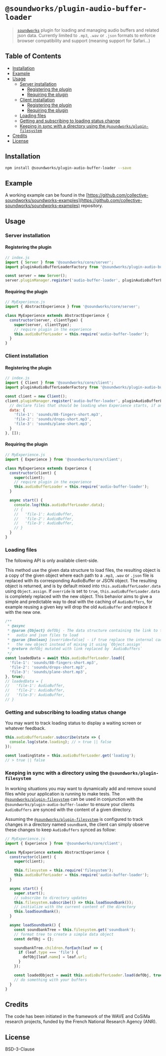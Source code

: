 # `@soundworks/plugin-audio-buffer-loader`

> [`soundworks`](https://github.com/collective-soundworks/soundworks) plugin for loading and managing audio buffers and related json data. Currently limited to `.mp3`, `.wav` or `.json` formats to enforce browser compatibility and support (meaning support for Safari...)

## Table of Contents

<!-- toc -->

- [Installation](#installation)
- [Example](#example)
- [Usage](#usage)
  * [Server installation](#server-installation)
    + [Registering the plugin](#registering-the-plugin)
    + [Requiring the plugin](#requiring-the-plugin)
  * [Client installation](#client-installation)
    + [Registering the plugin](#registering-the-plugin-1)
    + [Requiring the plugin](#requiring-the-plugin-1)
  * [Loading files](#loading-files)
  * [Getting and subscribing to loading status change](#getting-and-subscribing-to-loading-status-change)
  * [Keeping in sync with a directory using the `@soundworks/plugin-filesystem`](#keeping-in-sync-with-a-directory-using-the-soundworksplugin-filesystem)
- [Credits](#credits)
- [License](#license)

<!-- tocstop -->

## Installation

```sh
npm install @soundworks/plugin-audio-buffer-loader --save
```

## Example

A working example can be found in the [https://github.com/collective-soundworks/soundworks-examples](https://github.com/collective-soundworks/soundworks-examples) repository.

## Usage

### Server installation

#### Registering the plugin

```js
// index.js
import { Server } from '@soundworks/core/server';
import pluginAudioBufferLoaderFactory from '@soundworks/plugin-audio-buffer-loader/server';

const server = new Server();
server.pluginManager.register('audio-buffer-loader', pluginAudioBufferLoaderFactory, {}, []);
```

#### Requiring the plugin

```js
// MyExperience.js
import { AbstractExperience } from '@soundworks/core/server';

class MyExperience extends AbstractExperience {
  constructor(server, clientType) {
    super(server, clientType);
    // require plugin in the experience
    this.audioBufferLoader = this.require('audio-buffer-loader');
  }
}
```

### Client installation

#### Registering the plugin

```js
// index.js
import { Client } from '@soundworks/core/client';
import pluginAudioBufferLoaderFactory from '@soundworks/plugin-audio-buffer-loader/client';

const client = new Client();
client.pluginManager.register('audio-buffer-loader', pluginAudioBufferLoaderFactory, {
  // declare files that should be loading when Experience starts, if any
  data: {
    'file-1': 'sounds/88-fingers-short.mp3',
    'file-2': 'sounds/drops-short.mp3',
    'file-3': 'sounds/plane-short.mp3',
  }
}, []);
```

#### Requiring the plugin

```js
// MyExperience.js
import { Experience } from '@soundworks/core/client';

class MyExperience extends Experience {
  constructor(client) {
    super(client);
    // require plugin in the experience
    this.audioBufferLoader = this.require('audio-buffer-loader');
  }

  async start() {
    console.log(this.audioBufferLoader.data);
    // {
    //   'file-1': AudioBuffer,
    //   'file-2': AudioBuffer,
    //   'file-3': AudioBuffer,
    // }
  }
}
```

### Loading files

The following API is only available client-side.

This method use the given data structure to load files, the resulting object is a copy of the given object where each path to a `.mp3`, `.wav` or `.json` file is replaced with its corresponding AudioBuffer or JSON object. The resulting object is returned, and is by default  mixed into `this.audioBufferLoader.data` using `Object.assign`. If `override` is set to `true`, `this.audioBufferLoader.data` is completely replaced with the new object.
This behavior aims to give a simple and predictable way to deal with the caching of `AudioBuffers`, for example reusing a given key will drop the old `AudioBuffer` and replace it with the new one.

```js
/**
 * @async
 * @param {Object} defObj - The data structure containing the link to the
 *   audio and json files to load
 * @param {Boolean} [override=false] - if true replace the internal cache with
 *   the new object instead of mixing it using `Object.assign`
 * @return defObj mutated with link replaced by `AudioBuffers`
 */
const loadedData = await this.audioBufferLoader.load({
  'file-1': 'sounds/88-fingers-short.mp3',
  'file-2': 'sounds/drops-short.mp3',
  'file-3': 'sounds/plane-short.mp3',
}, true);
// loadedData = {
//   'file-1': AudioBuffer,
//   'file-2': AudioBuffer,
//   'file-3': AudioBuffer,
// }
```

### Getting and subscribing to loading status change

You may want to track loading status to display a waiting screen or whatever feedback.

```js
this.audioBufferLoader.subscribe(state => {
  console.log(state.loading); // > true || false
});

const loadingState = this.audioBufferLoader.get('loading');
// > true || false
```

### Keeping in sync with a directory using the `@soundworks/plugin-filesystem`

In working situations you may want to dynamically add and remove sound files while your application is running to make tests. The [`@soundworks/plugin-filesystem`](https://github.com/collective-soundworks/soundworks-plugin-filesystem) can be used in conjunction with the `@soundworks/plugin-audio-buffer-loader` to ensure your clients `AudioBuffers` are synced with the content of a given directory.

Assuming the [`@soundworks/plugin-filesystem`](https://github.com/collective-soundworks/soundworks-plugin-filesystem) is configured to track changes in a directory named `soundbank`, the client can simply observe these changes to keep `AudioBuffers` synced as follow:

```js
// MyExperience.js
import { Experience } from '@soundworks/core/client';

class MyExperience extends AbstractExperience {
  constructor(client) {
    super(client);

    this.filesystem = this.require('filesystem');
    this.audioBufferLoader = this.require('audio-buffer-loader');
  }

  async start() {
    super.start();
    // subscribe to directory updates
    this.filesystem.subscribe(() => this.loadSoundbank());
    // initialize with the current content of the directory
    this.loadSoundbank();
  }

  async loadSoundbank() {
    const soundbankTree = this.filesystem.get('soundbank');
    // format tree to create a simple data object
    const defObj = {};

    soundbankTree.children.forEach(leaf => {
      if (leaf.type === 'file') {
        defObj[leaf.name] = leaf.url;
      }
    });

    const loadedObject = await this.audioBufferLoader.load(defObj, true);
    // do something with your buffers
  }
}
```

## Credits

The code has been initiated in the framework of the WAVE and CoSiMa research projects, funded by the French National Research Agency (ANR).

## License

BSD-3-Clause
